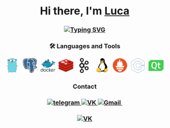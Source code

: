 <h1 align="center">Hi there, I'm <a href="https://github.com/lumorow/" target="_blank">Luca</a> 
<h3 align="center"><a href="https://git.io/typing-svg"><img src="https://readme-typing-svg.demolab.com?font=Caprasimo&pause=500&width=335&lines=I'm+a+Golang+Software+developer" alt="Typing SVG" /></a></h3>
           
<h3 align="center">🛠️ Languages and Tools</h3>
<div align="center">
  <img src="https://github.com/devicons/devicon/blob/master/icons/go/go-original.svg" title="go" alt="go" width="40" height="40"/>&nbsp;
  <img src="https://github.com/devicons/devicon/blob/master/icons/postgresql/postgresql-original.svg" title="postgresql" alt="postgresql" width="40" height="40"/>&nbsp;
  <img src="https://github.com/devicons/devicon/blob/master/icons/docker/docker-original-wordmark.svg" title="docker" alt="docker" width="40" height="40"/>&nbsp;
  <img src="https://github.com/devicons/devicon/blob/master/icons/redis/redis-original.svg" title="redis" alt="redis" width="40" height="40"/>&nbsp;
  <img src="https://github.com/devicons/devicon/blob/master/icons/apachekafka/apachekafka-original.svg" title="apachekafka" alt="apachekafka" width="40" height="40"/>&nbsp;
  <img src="https://github.com/devicons/devicon/blob/master/icons/linux/linux-original.svg" title="linux" alt="linux" width="40" height="40"/>&nbsp;
  <img src="https://github.com/devicons/devicon/blob/master/icons/prometheus/prometheus-original.svg" title="prometheus" alt="prometheus" width="40" height="40"/>&nbsp;
  <img src="https://github.com/devicons/devicon/blob/master/icons/cplusplus/cplusplus-line.svg" title="cplusplus" alt="cplusplus" width="40" height="40"/>&nbsp;
  <img src="https://github.com/devicons/devicon/blob/master/icons/qt/qt-original.svg" title="qt" alt="qt" width="40" height="40"/>&nbsp;
</div>

<h3 align="center">Contact
<h3 align="center"><a href="https://t.me/lumorow"><img src="https://github.com/gauravghongde/social-icons/blob/master/SVG/Black/Telegram_black.svg" title="telegram" alt="telegram" width="40" height="40"/>&nbsp;</a><a href="https://vk.com/lumorow"><img src="https://github.com/gauravghongde/social-icons/blob/master/SVG/Black/VK_black.svg" title="VK" alt="VK" width="40" height="40"/>&nbsp;</a><a href="lukazhovtovski@gmail.com"><img src="https://github.com/gauravghongde/social-icons/blob/master/SVG/Black/Gmail_black.svg" title="Gmail" alt="Gmail" width="40" height="40"/>&nbsp;</a></h3>
<h3 align="center"><a href="https://vk.com/lumorow"><img src="https://github.com/gauravghongde/social-icons/blob/master/SVG/Black/VK_black.svg" title="VK" 
